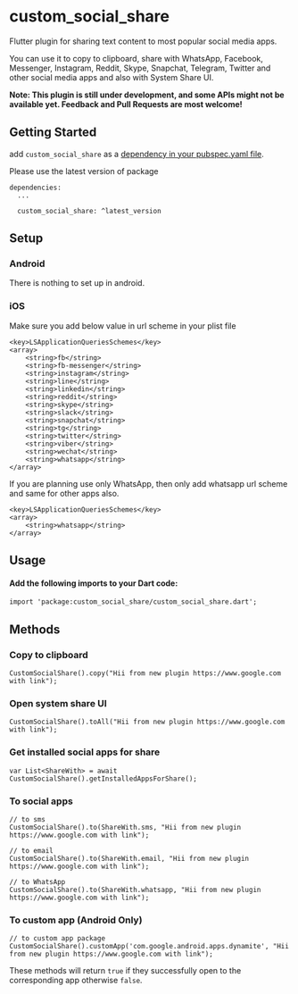 # custom_social_share

Flutter plugin for sharing text content to most popular social media apps.

You can use it to copy to clipboard, share with WhatsApp, Facebook, Messenger, Instagram, Reddit, Skype, Snapchat, Telegram,
Twitter and other social media apps and also with System Share UI.

**Note: This plugin is still under development, and some APIs might not be available yet. Feedback and Pull Requests are most
welcome!**

## Getting Started

add `custom_social_share` as a [dependency in your pubspec.yaml file](https://flutter.io/platform-plugins/).

Please use the latest version of package

```
dependencies:
  ...
  
  custom_social_share: ^latest_version
```

## Setup

### Android

There is nothing to set up in android.

### iOS

Make sure you add below value in url scheme in your plist file

```
<key>LSApplicationQueriesSchemes</key>
<array>
    <string>fb</string>
    <string>fb-messenger</string>
    <string>instagram</string>
    <string>line</string>
    <string>linkedin</string>
    <string>reddit</string>
    <string>skype</string>
    <string>slack</string>
    <string>snapchat</string>
    <string>tg</string>
    <string>twitter</string>
    <string>viber</string>
    <string>wechat</string>
    <string>whatsapp</string>
</array>
```

If you are planning use only WhatsApp, then only add whatsapp url scheme and same for other apps also.

````
<key>LSApplicationQueriesSchemes</key>
<array>
    <string>whatsapp</string>
</array>
````

## Usage

#### Add the following imports to your Dart code:

```
import 'package:custom_social_share/custom_social_share.dart';
```

## Methods

### Copy to clipboard

```
CustomSocialShare().copy("Hii from new plugin https://www.google.com with link");
```

### Open system share UI

```
CustomSocialShare().toAll("Hii from new plugin https://www.google.com with link");
```

### Get installed social apps for share

```
var List<ShareWith> = await CustomSocialShare().getInstalledAppsForShare();
```

### To social apps

```
// to sms
CustomSocialShare().to(ShareWith.sms, "Hii from new plugin https://www.google.com with link");

// to email
CustomSocialShare().to(ShareWith.email, "Hii from new plugin https://www.google.com with link");

// to WhatsApp
CustomSocialShare().to(ShareWith.whatsapp, "Hii from new plugin https://www.google.com with link");
```

### To custom app (Android Only)

```
// to custom app package
CustomSocialShare().customApp('com.google.android.apps.dynamite', "Hii from new plugin https://www.google.com with link");
```

These methods will return ```true``` if they successfully open to the corresponding app otherwise ```false```.
